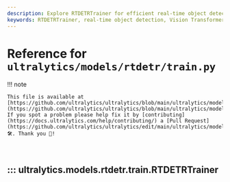 ```yaml
---
description: Explore RTDETRTrainer for efficient real-time object detection leveraging Vision Transformers. Learn configuration, dataset handling, and advanced model training.
keywords: RTDETRTrainer, real-time object detection, Vision Transformers, YOLO, RT-DETR model, model training, dataset handling
---
```


# Reference for `ultralytics/models/rtdetr/train.py`

!!! note

    This file is available at [https://github.com/ultralytics/ultralytics/blob/main/ultralytics/models/rtdetr/train.py](https://github.com/ultralytics/ultralytics/blob/main/ultralytics/models/rtdetr/train.py). If you spot a problem please help fix it by [contributing](https://docs.ultralytics.com/help/contributing/) a [Pull Request](https://github.com/ultralytics/ultralytics/edit/main/ultralytics/models/rtdetr/train.py) 🛠️. Thank you 🙏!

<br>

## ::: ultralytics.models.rtdetr.train.RTDETRTrainer

<br><br>
